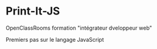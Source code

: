 # Print-It-JS

OpenClassRooms formation "intégrateur dveloppeur web"

Premiers pas sur le langage JavaScript
